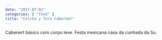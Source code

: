 ```yaml
---
date: "2017-07-02"
categories: [ "food" ]
title: "Colcha y Toro Cabernet"
---
```

Cabenert básico com corpo leve. Festa mexicana casa da cunhada da Su.
